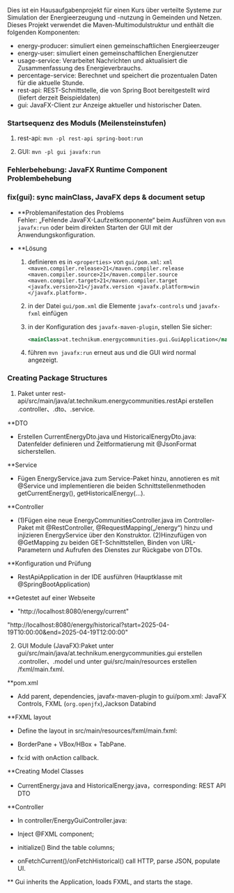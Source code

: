 Dies ist ein Hausaufgabenprojekt für einen Kurs über verteilte Systeme zur Simulation der Energieerzeugung und -nutzung in Gemeinden und Netzen.  
Dieses Projekt verwendet die Maven-Multimodulstruktur und enthält die folgenden Komponenten:
- energy-producer: simuliert einen gemeinschaftlichen Energieerzeuger
- energy-user: simuliert einen gemeinschaftlichen Energienutzer
- usage-service: Verarbeitet Nachrichten und aktualisiert die Zusammenfassung des Energieverbrauchs.
- percentage-service: Berechnet und speichert die prozentualen Daten für die aktuelle Stunde.
- rest-api: REST-Schnittstelle, die von Spring Boot bereitgestellt wird (liefert derzeit Beispieldaten)
- gui: JavaFX-Client zur Anzeige aktueller und historischer Daten.

### Startsequenz des Moduls (Meilensteinstufen)
1. rest-api: `mvn -pl rest-api spring-boot:run`
2) GUI: `mvn -pl gui javafx:run`



### Fehlerbehebung: JavaFX Runtime Component Problembehebung
### fix(gui): sync mainClass, JavaFX deps & document setup
- **Problemanifestation des Problems  
  Fehler: „Fehlende JavaFX-Laufzeitkomponente“ beim Ausführen von `mvn javafx:run` oder beim direkten Starten der GUI mit der Anwendungskonfiguration.

- **Lösung
    1. definieren es in `<properties>` von `gui/pom.xml`:
       ``xml
          <maven.compiler.release>21</maven.compiler.release
          <maven.compiler.source>21</maven.compiler.source
          <maven.compiler.target>21</maven.compiler.target
          <javafx.version>21</javafx.version
          <javafx.platform>win </javafx.platform>.
       ``
    2. in der Datei `gui/pom.xml` die Elemente `javafx-controls` und `javafx-fxml` einfügen

    3. in der Konfiguration des `javafx-maven-plugin`, stellen Sie sicher:
       ```xml
       <mainClass>at.technikum.energycommunities.gui.GuiApplication</mainClass>
       ```
    4. führen `mvn javafx:run` erneut aus und die GUI wird normal angezeigt.

### Creating Package Structures
1. Paket unter rest-api/src/main/java/at.technikum.energycommunities.restApi erstellen .controller、.dto、.service.

**DTO
- Erstellen CurrentEnergyDto.java und HistoricalEnergyDto.java: Datenfelder definieren und Zeitformatierung mit @JsonFormat sicherstellen.

**Service
- Fügen EnergyService.java zum Service-Paket hinzu, annotieren es mit @Service und implementieren die beiden Schnittstellenmethoden getCurrentEnergy(), getHistoricalEnergy(...).

**Controller
- (1)Fügen eine neue EnergyCommunitiesController.java im Controller-Paket mit @RestController, @RequestMapping(„/energy“) hinzu und injizieren EnergyService über den Konstruktor.
   (2)Hinzufügen von @GetMapping zu beiden GET-Schnittstellen, Binden von URL-Parametern und Aufrufen des Dienstes zur Rückgabe von DTOs.

**Konfiguration und Prüfung
- RestApiApplication in der IDE ausführen (Hauptklasse mit @SpringBootApplication)


**Getestet auf einer Webseite

- "http://localhost:8080/energy/current"

"http://localhost:8080/energy/historical?start=2025-04-19T10:00:00&end=2025-04-19T12:00:00"

2. GUI Module (JavaFX):Paket unter gui/src/main/java/at.technikum.energycommunities.gui erstellen .controller、.model und unter gui/src/main/resources erstellen /fxml/main.fxml.

**pom.xml
- Add parent, dependencies, javafx-maven-plugin to gui/pom.xml:
JavaFX Controls, FXML (`org.openjfx`),Jackson Databind

**FXML layout
- Define the layout in src/main/resources/fxml/main.fxml:

- BorderPane + VBox/HBox + TabPane.

- fx:id with onAction callback.

**Creating Model Classes
-  CurrentEnergy.java and HistoricalEnergy.java，corresponding: REST API DTO

**Controller
- In controller/EnergyGuiController.java:

- Inject @FXML component;

- initialize() Bind the table columns;

- onFetchCurrent()/onFetchHistorical() call HTTP, parse JSON, populate UI.

**
Gui inherits the Application, loads FXML, and starts the stage.